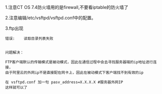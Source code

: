 1.注意CT OS 7.4防火墙用的是firewall,不要看iptable的防火墙了

2.注意编辑/etc/vsftpd/vsftpd.conf中的配置。

3.ftp出现

```
错误:    读取目录列表失败


问题解决：

FTP客户端默认的传输模式是被动模式，因此在通信过程中会去寻找服务器端的ip地址进行连接，
由于阿里云的外网ip不是直接配在网卡上，因此在被动模式下客户端找不到有效的ip

在 vsftpd.conf 加一句 pasv_address=X.X.X.X #服务器外网IP
这样就可以了 
```
